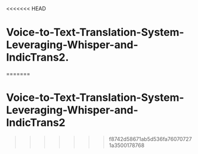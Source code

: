 <<<<<<< HEAD
# Voice-to-Text-Translation-System-Leveraging-Whisper-and-IndicTrans2.
=======
# Voice-to-Text-Translation-System-Leveraging-Whisper-and-IndicTrans2
>>>>>>> f8742d58671ab5d536fa760707271a3500178768
